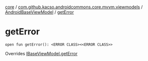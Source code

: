 [core](../../index.md) / [com.github.kacso.androidcommons.core.mvvm.viewmodels](../index.md) / [AndroidBaseViewModel](index.md) / [getError](.)

# getError

`open fun getError(): <ERROR CLASS><<ERROR CLASS>>`

Overrides [IBaseViewModel.getError](../-i-base-view-model/get-error.md)

